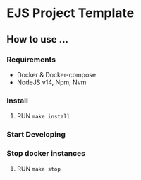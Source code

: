 # EJS Project Template

## How to use ...
### Requirements
* Docker & Docker-compose
* NodeJS v14, Npm, Nvm

### Install
1. RUN `make install`
### Start Developing

### Stop docker instances
1. RUN `make stop`
